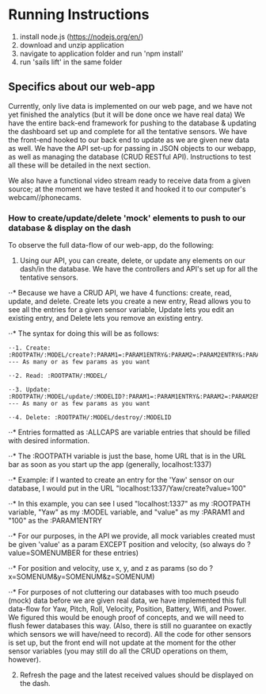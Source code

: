 # Running Instructions
1. install node.js (https://nodejs.org/en/)
2. download and unzip application
3. navigate to application folder and run 'npm install'
4. run 'sails lift' in the same folder



## Specifics about our web-app

Currently, only live data is implemented on our web page, and we have not yet finished the analytics (but it will be done once we have real data)
We have the entire back-end framework for pushing to the database & updating the dashboard set up and complete for all the tentative sensors.
We have the front-end hooked to our back end to update as we are given new data as well.
We have the API set-up for passing in JSON objects to our webapp, as well as managing the database (CRUD RESTful API).
Instructions to test all these will be detailed in the next section.

We also have a functional video stream ready to receive data from a given source; at the moment we have tested it and hooked it to our computer's webcam//phonecams.



### How to create/update/delete 'mock' elements to push to our database & display on the dash

To observe the full data-flow of our web-app, do the following:

1. Using our API, you can create, delete, or update any elements on our dash/in the database. We have the controllers and API's set up for all the tentative sensors.

⋅⋅* Because we have a CRUD API, we have 4 functions: create, read, update, and delete. Create lets you create a new entry, Read allows you to see all the entries for a given sensor variable,
	Update lets you edit an existing entry, and Delete lets you remove an existing entry.

⋅⋅* The syntax for doing this will be as follows:

	⋅⋅1. Create: :ROOTPATH/:MODEL/create?:PARAM1=:PARAM1ENTRY&:PARAM2=:PARAM2ENTRY&:PARAM3=:PARAM3ENTRY --- As many or as few params as you want

	⋅⋅2. Read: :ROOTPATH/:MODEL/

	⋅⋅3. Update: :ROOTPATH/:MODEL/update/:MODELID?:PARAM1=:PARAM1ENTRY&:PARAM2=:PARAM2ENTRY&:PARAM3=:PARAM3ENTRY --- As many or as few params as you want

	⋅⋅4. Delete: :ROOTPATH/:MODEL/destroy/:MODELID

⋅⋅* Entries formatted as :ALLCAPS are variable entries that should be filled with desired information.

⋅⋅* The :ROOTPATH variable is just the base, home URL that is in the URL bar as soon as you start up the app (generally, localhost:1337)

⋅⋅* Example: if I wanted to create an entry for the 'Yaw' sensor on our database, I would put in the URL "localhost:1337/Yaw/create?value=100"

⋅⋅* In this example, you can see I used "localhost:1337" as my :ROOTPATH variable, "Yaw" as my :MODEL variable, and "value" as my :PARAM1 and "100" as the :PARAM1ENTRY

⋅⋅* For our purposes, in the API we provide, all mock variables created must be given 'value' as a param EXCEPT position and velocity, (so always do ?value=SOMENUMBER for these entries)

⋅⋅* For position and velocity, use x, y, and z as params (so do ?x=SOMENUM&y=SOMENUM&z=SOMENUM)

⋅⋅* For purposes of not cluttering our databases with too much pseudo (mock) data before we are given real data, we have implemented this full data-flow
	for Yaw, Pitch, Roll, Velocity, Position, Battery, Wifi, and Power. We figured this would be enough proof of concepts, and we will need to flush fewer databases this way.
	(Also, there is still no guarantee on exactly which sensors we will have/need to record). All the code for other sensors is set up, but the front end will not update at the moment
	for the other sensor variables (you may still do all the CRUD operations on them, however).

2. Refresh the page and the latest received values should be displayed on the dash.

